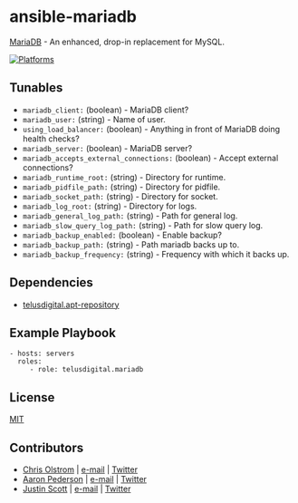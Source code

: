 # ansible-mariadb

[MariaDB](https://mariadb.org/) - An enhanced, drop-in replacement for MySQL.

[![Platforms](http://img.shields.io/badge/platforms-ubuntu-lightgrey.svg?style=flat)](#)

Tunables
--------

* `mariadb_client:` (boolean) - MariaDB client?
* `mariadb_user:` (string) - Name of user.
* `using_load_balancer:` (boolean) - Anything in front of MariaDB doing health checks?
* `mariadb_server:` (boolean) - MariaDB server?
* `mariadb_accepts_external_connections:` (boolean) - Accept external connections?
* `mariadb_runtime_root:` (string) - Directory for runtime.
* `mariadb_pidfile_path:` (string) - Directory for pidfile.
* `mariadb_socket_path:` (string) - Directory for socket.
* `mariadb_log_root:` (string) - Directory for logs.
* `mariadb_general_log_path:` (string) - Path for general log.
* `mariadb_slow_query_log_path:` (string) - Path for slow query log.
* `mariadb_backup_enabled:` (boolean) - Enable backup?
* `mariadb_backup_path:` (string) - Path mariadb backs up to.
* `mariadb_backup_frequency:` (string) - Frequency with which it backs up.

Dependencies
------------
* [telusdigital.apt-repository](https://github.com/telusdigital/ansible-apt-repository/)

Example Playbook
----------------
    - hosts: servers
      roles:
         - role: telusdigital.mariadb

License
-------
[MIT](https://tldrlegal.com/license/mit-license)

Contributors
------------
* [Chris Olstrom](https://colstrom.github.io/) | [e-mail](mailto:chris@olstrom.com) | [Twitter](https://twitter.com/ChrisOlstrom)
* [Aaron Pederson](https://aaronpederson.github.io) | [e-mail](mailto:aaronpederson@gmail.com) | [Twitter](https://twitter.com/GunFuSamurai) 
* [Justin Scott](https://jvscott.net) | [e-mail](mailto:jvscott@gmail.com) | [Twitter](https://twitter.com/AKindlyOrc)
